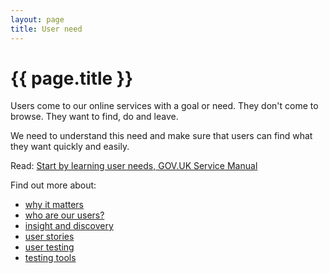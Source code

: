 ```yaml
---
layout: page
title: User need
---
```


# {{ page.title }}

Users come to our online services with a goal or need. They don't come to browse. They want to find, do and leave.

We need to understand this need and make sure that users can find what they want quickly and easily.

Read: [Start by learning user needs, GOV.UK Service Manual](https://www.gov.uk/service-manual/user-research/start-by-learning-user-needs)

Find out more about:

- [why it matters](/essex-county-council-digital-manual/Service-standards-and-guidelines/User-need/Why-it-matters)
- [who are our users?](/essex-county-council-digital-manual/Service-standards-and-guidelines/User-need/Who-are-our-users)
- [insight and discovery](/essex-county-council-digital-manual/Service-standards-and-guidelines/User-need/Insight-and-discovery)
- [user stories](/essex-county-council-digital-manual/Service-standards-and-guidelines/User-need/User-stories)
- [user testing](/essex-county-council-digital-manual/Service-standards-and-guidelines/User-need/User-testing)
- [testing tools](/essex-county-council-digital-manual/Service-standards-and-guidelines/User-need/Testing-tools)